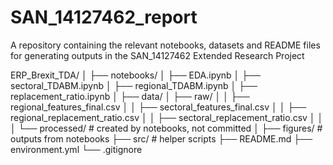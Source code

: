 # SAN_14127462_report
A repository containing the relevant notebooks, datasets and README files for generating outputs in the SAN_14127462 Extended Research Project

ERP_Brexit_TDA/
│
├── notebooks/
│   ├── EDA.ipynb
│   ├── sectoral_TDABM.ipynb
│   ├── regional_TDABM.ipynb
│   ├── replacement_ratio.ipynb
│
├── data/
│   ├── raw/
│   │   ├── regional_features_final.csv
│   │   ├── sectoral_features_final.csv
│   │   ├── regional_replacement_ratio.csv
│   │   ├── sectoral_replacement_ratio.csv
│   │
│   └── processed/   # created by notebooks, not committed
│
├── figures/         # outputs from notebooks
├── src/             # helper scripts
├── README.md
├── environment.yml
└── .gitignore
